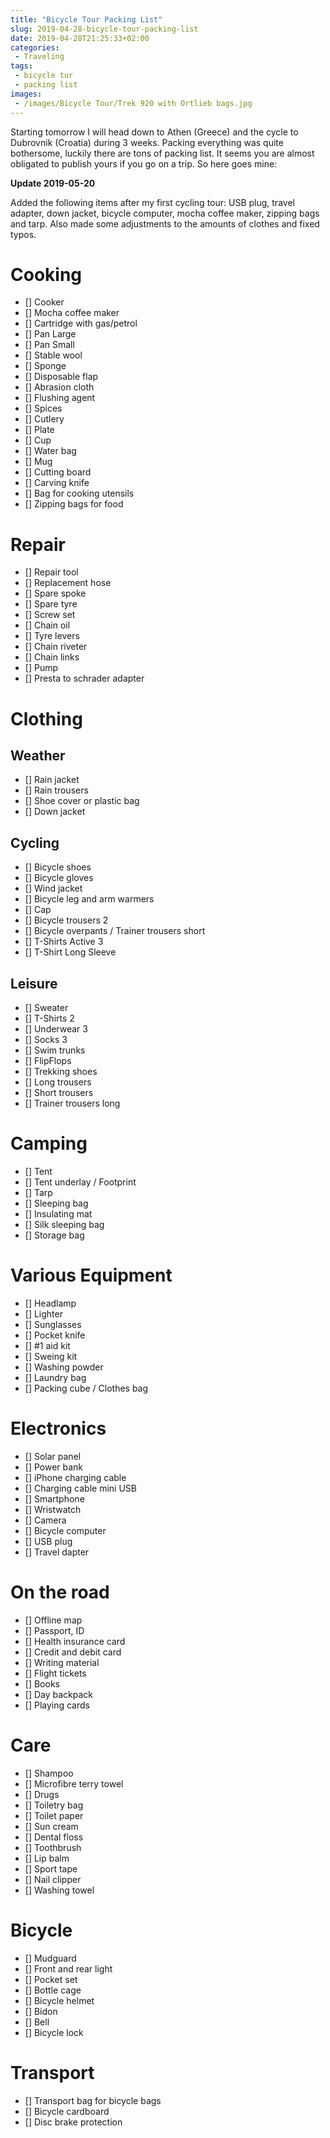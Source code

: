 ```yaml
---
title: "Bicycle Tour Packing List"
slug: 2019-04-28-bicycle-tour-packing-list
date: 2019-04-28T21:25:33+02:00
categories:
 - Traveling
tags:
 - bicycle tur
 - packing list
images:
 - /images/Bicycle Tour/Trek 920 with Ortlieb bags.jpg
---
```


Starting tomorrow I will head down to Athen (Greece) and the cycle to Dubrovnik (Croatia) during 3 weeks. Packing everything was quite bothersome, luckily there are tons of packing list. It seems you are almost obligated to publish yours if you go on a trip. So here goes mine:
<!--more-->

**Update 2019-05-20**

Added the following items after my first cycling tour: USB plug, travel adapter, down jacket, bicycle computer, mocha coffee maker, zipping bags and tarp. Also made some adjustments to the amounts of clothes and fixed typos.

# Cooking

- [] Cooker  
- [] Mocha coffee maker
- [] Cartridge with gas/petrol  
- [] Pan Large  
- [] Pan Small  
- [] Stable wool  
- [] Sponge  
- [] Disposable flap  
- [] Abrasion cloth  
- [] Flushing agent  
- [] Spices  
- [] Cutlery  
- [] Plate  
- [] Cup  
- [] Water bag  
- [] Mug  
- [] Cutting board
- [] Carving knife
- [] Bag for cooking utensils  
- [] Zipping bags for food

# Repair

- [] Repair tool  
- [] Replacement hose  
- [] Spare spoke  
- [] Spare tyre
- [] Screw set  
- [] Chain oil  
- [] Tyre levers  
- [] Chain riveter  
- [] Chain links  
- [] Pump  
- [] Presta to schrader adapter

# Clothing

## Weather

- [] Rain jacket  
- [] Rain trousers  
- [] Shoe cover or plastic bag  
- [] Down jacket

## Cycling

- [] Bicycle shoes  
- [] Bicycle gloves  
- [] Wind jacket  
- [] Bicycle leg and arm warmers    
- [] Cap  
- [] Bicycle trousers 2  
- [] Bicycle overpants / Trainer trousers short  
- [] T-Shirts Active 3  
- [] T-Shirt Long Sleeve  

## Leisure

- [] Sweater  
- [] T-Shirts 2  
- [] Underwear 3  
- [] Socks 3  
- [] Swim trunks  
- [] FlipFlops  
- [] Trekking shoes  
- [] Long trousers  
- [] Short trousers  
- [] Trainer trousers long  

# Camping

- [] Tent  
- [] Tent underlay / Footprint  
- [] Tarp
- [] Sleeping bag  
- [] Insulating mat  
- [] Silk sleeping bag  
- [] Storage bag  

# Various Equipment

- [] Headlamp  
- [] Lighter  
- [] Sunglasses  
- [] Pocket knife  
- [] #1 aid kit  
- [] Sweing kit  
- [] Washing powder  
- [] Laundry bag  
- [] Packing cube / Clothes bag 

# Electronics

- [] Solar panel  
- [] Power bank  
- [] iPhone charging cable  
- [] Charging cable mini USB  
- [] Smartphone  
- [] Wristwatch  
- [] Camera  
- [] Bicycle computer
- [] USB plug
- [] Travel dapter

# On the road

- [] Offline map  
- [] Passport, ID  
- [] Health insurance card  
- [] Credit and debit card  
- [] Writing material  
- [] Flight tickets  
- [] Books  
- [] Day backpack  
- [] Playing cards  

# Care

- [] Shampoo  
- [] Microfibre terry towel  
- [] Drugs  
- [] Toiletry bag  
- [] Toilet paper  
- [] Sun cream  
- [] Dental floss  
- [] Toothbrush  
- [] Lip balm  
- [] Sport tape  
- [] Nail clipper  
- [] Washing towel

# Bicycle

- [] Mudguard  
- [] Front and rear light  
- [] Pocket set  
- [] Bottle cage  
- [] Bicycle helmet  
- [] Bidon  
- [] Bell  
- [] Bicycle lock  

# Transport

- [] Transport bag for bicycle bags  
- [] Bicycle cardboard  
- [] Disc brake protection  